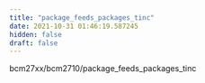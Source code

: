 ```yaml
---
title: "package_feeds_packages_tinc"
date: 2021-10-31 01:46:19.587245
hidden: false
draft: false
---
```


bcm27xx/bcm2710/package_feeds_packages_tinc

